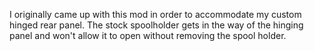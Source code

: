 I originally came up with this mod in order to accommodate my custom hinged rear panel.  The stock spoolholder gets in the way of the hinging panel and won't allow it to open without removing the spool holder.
